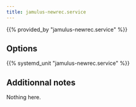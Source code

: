 ```yaml
---
title: jamulus-newrec.service
---
```


{{% provided_by "jamulus-newrec.service" %}}

## Options

{{% systemd_unit "jamulus-newrec.service" %}}

## Additionnal notes

Nothing here.